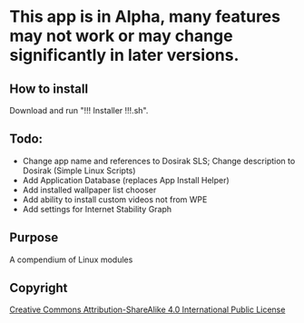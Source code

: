 # This app is in Alpha, many features may not work or may change significantly in later versions.

## How to install
Download and run "!!! Installer !!!.sh". 

## Todo:
- Change app name and references to Dosirak SLS; Change description to Dosirak (Simple Linux Scripts)
- Add Application Database (replaces App Install Helper)
- Add installed wallpaper list chooser
- Add ability to install custom videos not from WPE
- Add settings for Internet Stability Graph

## Purpose

A compendium of Linux modules


## Copyright

[Creative Commons Attribution-ShareAlike 4.0 International Public
License](https://creativecommons.org/licenses/by-sa/4.0/deed.en)

